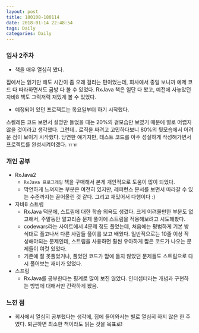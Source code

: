 ```yaml
---
layout: post
title: 180108-180114
date: 2018-01-14 22:48:54
tags: Daily
categories: Daily
---
```


### 입사 2주차

* 책을 매우 열심히 봤다.

집에서는 읽기만 해도 시간이 좀 오래 걸리는 편이었는데, 회사에서 종일 보니까 예제 코드 다 따라하면서도 금방 다 볼 수 있었다. RxJava 책은 일단 다 봤고, 예전에 사놓았던 자바8 책도 그럭저럭 재밌게 볼 수 있었다.

* 예정되어 있던 프로젝트는 목요일부터 하기 시작했다.

스켈레톤 코드 보면서 설명만 들었을 때는 20%의 겉모습만 보였기 때문에 별로 어렵지 않을 것이라고 생각했다. 그런데.. 로직을 짜려고 고민하다보니 80%의 뒷모습에서 어려운 점이 보이기 시작했다. 당연한 얘기지만, 테스트 코드를 아주 성실하게 작성해가면서 프로젝트를 완성시켜야겠다. ㅠㅠ

### 개인 공부

* RxJava2
  * `RxJava 프로그래밍` 책을 구매해서 본게 개인적으로 도움이 많이 되었다.
  * 막연하게 느껴지는 부분은 여전히 있지만, 레퍼런스 문서를 보면서 따라갈 수 있는 수준까지는 끌어올린 것 같다. 그리고 재밌어서 다행이다 :)
* 자바8 스트림
  * RxJava 덕분에, 스트림에 대한 학습 의욕도 생겼다. 크게 어려울만한 부분도 없고해서, 주말동안 알고리즘 문제 풀이에 스트림을 적용해보려고 시도해봤다.
  * codewars라는 사이트에서 4문제 정도 풀었는데, 처음에는 평범하게 기본 방식대로 풀고나서 다른 사람들 풀이를 보고 배웠다. 일반적으로는 10줄 이상 작성해야되는 문제인데, 스트림을 사용하면 훨씬 우아하게 짧은 코드가 나오는 문제들이 여럿 있었다.
  * 기존에 잘 못풀었거나, 풀었던 코드가 맘에 들지 않았던 문제들도 스트림으로 다시 풀어보는 재미가 있었다.
* 스프링
  * RxJava를 공부한다는 핑계로 많이 보진 않았다. 인터셉터라는 개념과 구현하는 방법에 대해서만 간략하게 봤음.

### 느낀 점

* 회사에서 열심히 공부했다는 생각에, 집에 들어와서는 별로 열심히 하지 않은 한 주였다. 퇴근하면 최소한 책이라도 읽는 것을 목표로!
